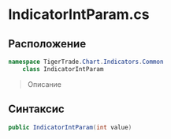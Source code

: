 
# IndicatorIntParam.cs
## Расположение
```csharp
namespace TigerTrade.Chart.Indicators.Common  
    class IndicatorIntParam
```

> Описание

## Синтаксис
```csharp
public IndicatorIntParam(int value)
```
